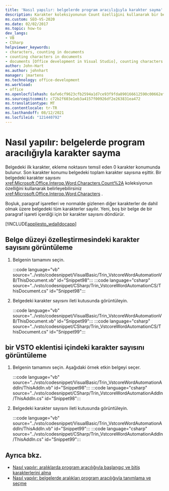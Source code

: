```yaml
---
title: 'Nasıl yapılır: belgelerde program aracılığıyla karakter sayma'
description: Karakter koleksiyonunun Count özelliğini kullanarak bir belgedeki karakter sayısını nasıl belirleyebileceğinizi öğrenin.
ms.custom: SEO-VS-2020
ms.date: 02/02/2017
ms.topic: how-to
dev_langs:
- VB
- CSharp
helpviewer_keywords:
- characters, counting in documents
- counting characters in documents
- documents [Office development in Visual Studio], counting characters
author: John-Hart
ms.author: johnhart
manager: jmartens
ms.technology: office-development
ms.workload:
- office
ms.openlocfilehash: 6afe6cf9623cfb2594a1d7ce93f9fda890166612590c00662effdf55e8b03061
ms.sourcegitcommit: c72b2f603e1eb3a4157f00926df2e263831ea472
ms.translationtype: MT
ms.contentlocale: tr-TR
ms.lasthandoff: 08/12/2021
ms.locfileid: "121440792"
---
```

# <a name="how-to-programmatically-count-characters-in-documents"></a>Nasıl yapılır: belgelerde program aracılığıyla karakter sayma
  Belgedeki ilk karakter, ekleme noktasını temsil eden 0 karakter konumunda bulunur. Son karakter konumu belgedeki toplam karakter sayısına eşittir. Bir belgedeki karakter sayısını <xref:Microsoft.Office.Interop.Word.Characters.Count%2A> koleksiyonun özelliğini kullanarak belirleyebilirsiniz <xref:Microsoft.Office.Interop.Word.Characters> .

 Boşluk, paragraf işaretleri ve normalde gizlenen diğer karakterler de dahil olmak üzere belgedeki tüm karakterler sayılır. Yeni, boş bir belge de bir paragraf işareti içerdiği için bir karakter sayısını döndürür.

 [!INCLUDE[appliesto_wdalldocapp](../vsto/includes/appliesto-wdalldocapp-md.md)]

## <a name="to-display-the-number-of-characters-in-a-document-level-customization"></a>Belge düzeyi özelleştirmesindeki karakter sayısını görüntüleme

1. Belgenin tamamını seçin.

     :::code language="vb" source="../vsto/codesnippet/VisualBasic/Trin_VstcoreWordAutomationVB/ThisDocument.vb" id="Snippet98":::
     :::code language="csharp" source="../vsto/codesnippet/CSharp/Trin_VstcoreWordAutomationCS/ThisDocument.cs" id="Snippet98":::

2. Belgedeki karakter sayısını ileti kutusunda görüntüleyin.

     :::code language="vb" source="../vsto/codesnippet/VisualBasic/Trin_VstcoreWordAutomationVB/ThisDocument.vb" id="Snippet99":::
     :::code language="csharp" source="../vsto/codesnippet/CSharp/Trin_VstcoreWordAutomationCS/ThisDocument.cs" id="Snippet99":::

## <a name="to-display-the-number-of-characters-in-a-vsto-add-in"></a>bir VSTO eklentisi içindeki karakter sayısını görüntüleme

1. Belgenin tamamını seçin. Aşağıdaki örnek etkin belgeyi seçer.

     :::code language="vb" source="../vsto/codesnippet/VisualBasic/Trin_VstcoreWordAutomationAddIn/ThisAddIn.vb" id="Snippet98":::
     :::code language="csharp" source="../vsto/codesnippet/CSharp/Trin_VstcoreWordAutomationAddIn/ThisAddIn.cs" id="Snippet98":::

2. Belgedeki karakter sayısını ileti kutusunda görüntüleyin.

     :::code language="vb" source="../vsto/codesnippet/VisualBasic/Trin_VstcoreWordAutomationAddIn/ThisAddIn.vb" id="Snippet99":::
     :::code language="csharp" source="../vsto/codesnippet/CSharp/Trin_VstcoreWordAutomationAddIn/ThisAddIn.cs" id="Snippet99":::

## <a name="see-also"></a>Ayrıca bkz.
- [Nasıl yapılır: aralıklarda program aracılığıyla başlangıç ve bitiş karakterlerini alma](../vsto/how-to-programmatically-retrieve-start-and-end-characters-in-ranges.md)
- [Nasıl yapılır: belgelerde aralıkları program aracılığıyla tanımlama ve seçme](../vsto/how-to-programmatically-define-and-select-ranges-in-documents.md)
